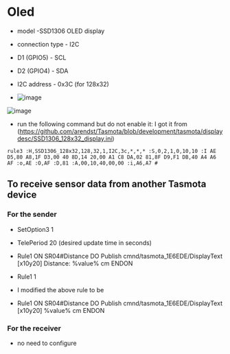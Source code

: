 # Oled
- model -SSD1306 OLED display
- connection type - I2C
- D1 (GPIO5) - SCL
- D2 (GPIO4) - SDA
- I2C address - 0x3C (for 128x32)

- ![image](https://github.com/user-attachments/assets/af5e3289-518c-4f51-9897-2c3571ebe481)


![image](https://github.com/user-attachments/assets/5eea5598-30d4-401c-b200-b0c219255530)

- run the following command but do not enable it: I got it from (https://github.com/arendst/Tasmota/blob/development/tasmota/displaydesc/SSD1306_128x32_display.ini)
  
`rule3 :H,SSD1306_128x32,128,32,1,I2C,3c,*,*,* :S,0,2,1,0,10,10 :I AE D5,80 A8,1F D3,00 40 8D,14 20,00 A1 C8 DA,02 81,8F D9,F1 DB,40 A4 A6 AF :o,AE :O,AF :D,81 :A,00,10,40,00,00 :i,A6,A7 #`


## To receive sensor data from another Tasmota device

### For the sender
- SetOption3 1
- TelePeriod 20 (desired update time in seconds)

- Rule1 ON SR04#Distance DO Publish cmnd/tasmota_1E6EDE/DisplayText [x10y20] Distance: %value% cm ENDON
- Rule1 1

- I modified the above rule to be
- Rule1 ON SR04#Distance DO Publish cmnd/tasmota_1E6EDE/DisplayText [x10y20] %value% cm ENDON


### For the receiver
- no need to configure
